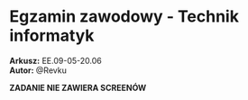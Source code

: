 # Egzamin zawodowy - Technik informatyk   

**Arkusz:** EE.09-05-20.06  
**Autor:** @Revku   

**ZADANIE NIE ZAWIERA SCREENÓW**
